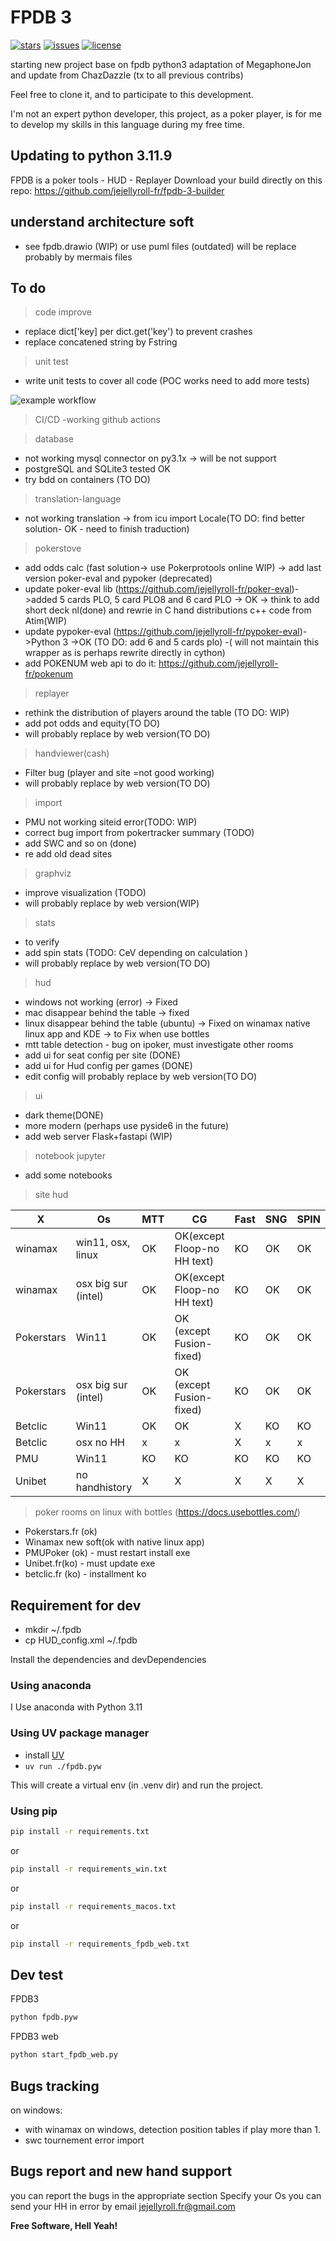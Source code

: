 # FPDB 3

[![stars](https://custom-icon-badges.demolab.com/github/stars/jejellyroll-fr/fpdb-3?logo=star)](https://github.com/jejellyroll-fr/fpdb-3/stargazers "stars")
[![issues](https://custom-icon-badges.demolab.com/github/issues-raw/jejellyroll-fr/fpdb-3?logo=issue)](https://github.com/jejellyroll-fr/fpdb-3/issues "issues")
[![license](https://custom-icon-badges.demolab.com/github/license/jejellyroll-fr/fpdb-3?logo=law&logoColor=white)](https://github.com/jejellyroll-fr/fpdb-3/blob/main/LICENSE?rgh-link-date=2021-08-09T18%3A10%3A26Z "license MIT")

starting new project base on fpdb python3 adaptation of MegaphoneJon and update from ChazDazzle 
(tx to all previous contribs)

Feel free to clone it, and to participate to this development.

I'm not an expert python developer, this project, as a poker player, is for me to develop my skills in this language during my free time.

## Updating to python 3.11.9

FPDB is a poker tools - HUD - Replayer
Download your build directly on this repo: https://github.com/jejellyroll-fr/fpdb-3-builder

## understand architecture soft

- see fpdb.drawio (WIP) or use puml files (outdated) will be replace probably by mermais files

## To do
>code improve
- replace dict['key] per dict.get('key') to prevent crashes
- replace concatened string by Fstring

>unit test
- write unit tests to cover all code (POC works need to add more tests)

![example workflow](https://github.com/jejellyroll-fr/fpdb-3/actions/workflows/fpdb-3.yml/badge.svg)


>CI/CD
-working github actions

>database
- not working mysql connector on py3.1x -> will be not support 
- postgreSQL and SQLite3 tested OK
- try bdd on containers (TO DO) 
>translation-language
- not working translation -> from icu import Locale(TO DO: find better solution- OK - need to finish traduction)
>pokerstove
- add odds calc (fast solution-> use Pokerprotools online WIP) -> add last version poker-eval and pypoker (deprecated)
- update poker-eval lib (https://github.com/jejellyroll-fr/poker-eval)->added 5 cards PLO, 5 card PLO8 and 6 card PLO -> OK -> think to add short deck nl(done) and rewrie in C hand distributions c++ code from Atim(WIP)
- update pypoker-eval (https://github.com/jejellyroll-fr/pypoker-eval)->Python 3 ->OK (TO DO: add 6 and 5 cards plo) -( will not maintain this wrapper as is perhaps rewrite directly in cython)
- add POKENUM web api to do it: https://github.com/jejellyroll-fr/pokenum
>replayer
- rethink the distribution of players around the table (TO DO: WIP)
- add pot odds and equity(TO DO)
- will probably replace by web version(TO DO)

>handviewer(cash)
- Filter bug (player and site =not good working)
- will probably replace by web version(TO DO)
>import
- PMU not working siteid error(TODO: WIP)
- correct bug import from pokertracker summary (TODO)
- add SWC and so on (done)
- re add old dead sites
>graphviz
- improve visualization (TODO)
- will probably replace by web version(WIP)
>stats
- to verify
- add spin stats (TODO: CeV depending on calculation )
- will probably replace by web version(TO DO)
>hud
- windows not working (error) -> Fixed
- mac disappear behind the table -> fixed
- linux disappear behind the table (ubuntu) -> Fixed on winamax native linux app and KDE -> to Fix when use bottles
- mtt table detection - bug on ipoker, must investigate other rooms
- add ui for seat config per site (DONE)
- add ui for Hud config per games (DONE)
- edit config will probably replace by web version(TO DO)
>ui
- dark theme(DONE)
- more modern (perhaps use pyside6 in the future)
- add web server Flask+fastapi (WIP)
>notebook jupyter
- add some notebooks




>site hud

| X      |Os    |MTT| CG|Fast|SNG|SPIN|
|------- |------|---|---|----|---|----|
|winamax | win11, osx, linux| OK  | OK(except Floop-no HH text)| KO | OK| OK |
|winamax | osx big sur (intel)| OK  | OK(except Floop-no HH text)| KO | OK| OK |
|Pokerstars| Win11| OK  |OK (except Fusion-fixed)| KO | OK  | OK   |
|Pokerstars| osx big sur (intel)| OK  |OK (except Fusion-fixed)| KO | OK  | OK   |
|Betclic| Win11| OK | OK  | X|  KO  | KO   |
|Betclic| osx no HH| x | x  | X|  x  | x   |
|PMU| Win11| KO | KO  | KO|  KO  | KO   |
|Unibet| no handhistory| X | X  | X|  X  | X   |

>poker rooms on linux with bottles (https://docs.usebottles.com/)
- Pokerstars.fr (ok) 
- Winamax new soft(ok with native linux app)
- PMUPoker (ok) - must restart install exe
- Unibet.fr(ko) - must update exe
- betclic.fr (ko) - installment ko


## Requirement for dev

- mkdir ~/.fpdb
- cp HUD_config.xml ~/.fpdb

Install the dependencies and devDependencies

### Using anaconda
I Use anaconda with Python 3.11

### Using UV package manager
- install [UV](https://docs.astral.sh/uv)
- `uv run ./fpdb.pyw`

This will create a virtual env (in .venv dir) and run the project.

### Using pip

```sh
pip install -r requirements.txt
```
or 
```sh
pip install -r requirements_win.txt
```
or
```sh
pip install -r requirements_macos.txt
```
or
```sh
pip install -r requirements_fpdb_web.txt
```

## Dev test
FPDB3
```Python
python fpdb.pyw
```
FPDB3 web
```Python
python start_fpdb_web.py 
```


## Bugs tracking

on windows:
- with  winamax on windows, detection position tables if play more than 1.
- swc tournement error import

## Bugs report and new hand support

you can report the bugs in the appropriate section
Specify your Os
you can send your HH in error by email jejellyroll.fr@gmail.com




**Free Software, Hell Yeah!**


